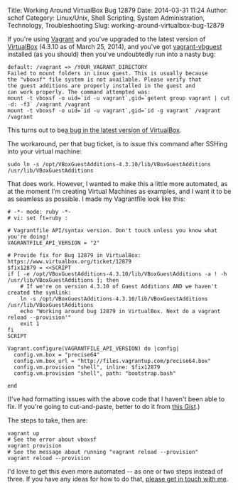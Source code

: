 Title: Working Around VirtualBox Bug 12879
Date: 2014-03-31 11:24
Author: schof
Category: Linux/Unix, Shell Scripting, System Administration, Technology, Troubleshooting
Slug: working-around-virtualbox-bug-12879

If you're using [Vagrant](http://www.vagrantup.com/) and you've upgraded
to the latest version of [VirtualBox](https://www.virtualbox.org/)
(4.3.10 as of March 25, 2014), and you've got
[vagrant-vbguest](https://github.com/dotless-de/vagrant-vbguest)
installed (as you should) then you've undoubtedly run into a nasty bug:

    default: /vagrant => /YOUR_VAGRANT_DIRECTORY
    Failed to mount folders in Linux guest. This is usually because
    the "vboxsf" file system is not available. Please verify that
    the guest additions are properly installed in the guest and
    can work properly. The command attempted was:
    mount -t vboxsf -o uid=`id -u vagrant`,gid=`getent group vagrant | cut -d: -f3` /vagrant /vagrant
    mount -t vboxsf -o uid=`id -u vagrant`,gid=`id -g vagrant` /vagrant /vagrant

This turns out to be[a bug in the latest version of
VirtualBox](https://www.virtualbox.org/ticket/12879).

The workaround, per that bug ticket, is to issue this command after
SSHing into your virtual machine:

``` {lang="bash"}
sudo ln -s /opt/VBoxGuestAdditions-4.3.10/lib/VBoxGuestAdditions   
/usr/lib/VBoxGuestAdditions
```

That does work. However, I wanted to make this a little more automated,
as at the moment I'm creating Virtual Machines as examples, and I want
it to be as seamless as possible. I made my Vagrantfile look like this:

``` {lang="ruby"}
# -*- mode: ruby -*-
# vi: set ft=ruby :

# Vagrantfile API/syntax version. Don't touch unless you know what you're doing!
VAGRANTFILE_API_VERSION = "2"

# Provide fix for Bug 12879 in VirtualBox: https://www.virtualbox.org/ticket/12879
$fix12879 = <<SCRIPT
if [ -e /opt/VBoxGuestAdditions-4.3.10/lib/VBoxGuestAdditions -a ! -h /usr/lib/VBoxGuestAdditions ]; then
    # If we're on version 4.3.10 of Guest Additions AND we haven't created the symlink:
    ln -s /opt/VBoxGuestAdditions-4.3.10/lib/VBoxGuestAdditions /usr/lib/VBoxGuestAdditions
    echo "Working around bug 12879 in VirtualBox. Next do a vagrant reload --provision'"
    exit 1
fi
SCRIPT

Vagrant.configure(VAGRANTFILE_API_VERSION) do |config|
  config.vm.box = "precise64"
  config.vm.box_url = "http://files.vagrantup.com/precise64.box"
  config.vm.provision "shell", inline: $fix12879
  config.vm.provision "shell", path: "bootstrap.bash"

end
```

(I've had formatting issues with the above code that I haven't been able
to fix. If you're going to cut-and-paste, better to do it from [this
Gist](https://gist.github.com/johnmarkschofield/9898844).)

The steps to take, then are:

``` {lang="bash"}
vagrant up
# See the error about vboxsf
vagrant provision
# See the message about running "vagrant reload --provision"
vagrant reload --provision
```

I'd love to get this even more automated -- as one or two steps instead
of three. If you have any ideas for how to do that, [please get in touch
with me](http://schof.org/contact/).

